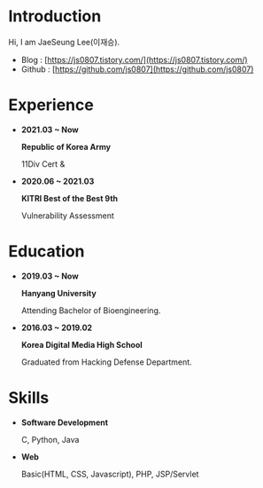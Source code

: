 # Introduction

Hi, I am JaeSeung Lee(이재승).

- Blog : [https://js0807.tistory.com/](https://js0807.tistory.com/)
- Github : [https://github.com/js0807](https://github.com/js0807)

# Experience

- **2021.03 ~ Now**

    **Republic of Korea Army**
    
    11Div Cert & 

- **2020.06 ~ 2021.03**

    **KITRI Best of the Best 9th**
    
    Vulnerability Assessment

# Education

- **2019.03 ~ Now**

    **Hanyang University**

    Attending Bachelor of Bioengineering.

- **2016.03 ~ 2019.02**

    **Korea Digital Media High School**

    Graduated from Hacking Defense Department.

# Skills

- **Software Development**

    C, Python, Java

- **Web**

    Basic(HTML, CSS, Javascript), PHP, JSP/Servlet
